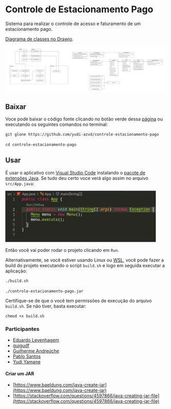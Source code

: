 # Controle de Estacionamento Pago
Sistema para realizar o controle de acesso e faturamento de um estacionamento 
pago.

[Diagrama de classes no Drawio](https://drive.google.com/file/d/1WHVr1nQ8FEHHnq8d2CB9gBRIKKJ7W_iZ/view?usp=sharing).

<img src="docs/Diagrama Controle de Estacionamento.png">

## Baixar
Voce pode baixar o código fonte clicando no botão verde dessa 
[página](https://github.com/yudi-azvd/controle-estacionamento-pago) ou 
executando os seguintes comandos no terminal:

    git glone https://github.com/yudi-azvd/controle-estacionamento-pago

    cd controle-estacionamento-pago


## Usar 
É usar o aplicativo com 
[Visual Studio Code](https://code.visualstudio.com/download) instalando o 
[pacote de extensões Java](https://marketplace.visualstudio.com/items?itemName=vscjava.vscode-java-pack). Se tudo deu certo voce verá algo assim no arquivo `src/App.java`:

<img src="./docs/exec-java.png">

Então você vai poder rodar o projeto clicando em `Run`.

Alternativamente, se você estiver usando Linux ou 
[WSL](https://docs.microsoft.com/en-us/windows/wsl/about), você pode fazer a 
build do projeto executando o script `build.sh` e logo em seguida executar a 
aplicação:

    ./build.sh

    ./controle-estacionamento-pago.jar

Certifique-se de que o você tem permissões de execução do arquivo `build.sh`. Se
não tiver, basta executar:

    chmod +x build.sh


### Participantes

- [Eduardo Levenhagem](https://github.com/MegahNevel)
- [guigudf](https://github.com/guigudf)
- [Guilherme Andreúche](https://github.com/streeg)
- [Pablo Santos](https://github.com/pablo0359)
- [Yudi Yamane](https://github.com/yudi-azvd)


#### Criar um JAR
- [https://www.baeldung.com/java-create-jar](https://www.baeldung.com/java-create-jar)
- [https://stackoverflow.com/questions/4597866/java-creating-jar-file](https://stackoverflow.com/questions/4597866/java-creating-jar-file)
